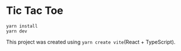 # Tic Tac Toe

```
yarn install
yarn dev
```

This project was created using `yarn create vite`(React + TypeScript).
